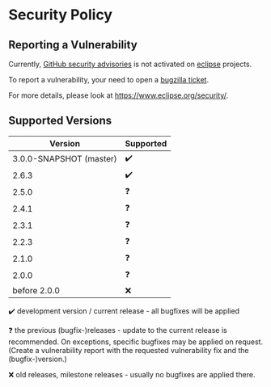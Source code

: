 # Security Policy

## Reporting a Vulnerability

Currently, [GitHub security advisories](https://help.github.com/en/articles/managing-security-vulnerabilities-in-your-project) is not activated on [eclipse](https://www.eclipse.org/) projects.

To report a vulnerability, your need to open a [bugzilla ticket](https://bugs.eclipse.org/bugs/enter_bug.cgi?product=Community&component=Vulnerability+Reports&keywords=security&groups=Security_Advisories).

For more details, please look at https://www.eclipse.org/security/.

## Supported Versions

| Version | Supported          |
| ------- | ------------------ |
| 3.0.0-SNAPSHOT (master) | :heavy_check_mark: |
| 2.6.3   | :heavy_check_mark: |
| 2.5.0   | :question: |
| 2.4.1   | :question: |
| 2.3.1   | :question: |
| 2.2.3   | :question: |
| 2.1.0   | :question: |
| 2.0.0   | :question: |
| before 2.0.0   | :x: |

:heavy_check_mark: development version / current release - all bugfixes will be applied

:question: the previous (bugfix-)releases - update to the current release is recommended. On exceptions, specific bugfixes may be applied on request. (Create a vulnerability report with the requested vulnerability fix and the (bugfix-)version.)

:x: old releases, milestone releases - usually no bugfixes are applied there.

